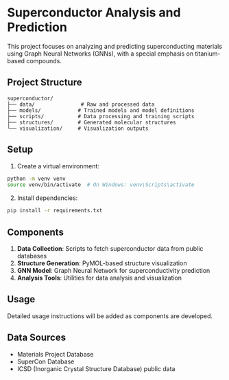 # Superconductor Analysis and Prediction

This project focuses on analyzing and predicting superconducting materials using Graph Neural Networks (GNNs), with a special emphasis on titanium-based compounds.

## Project Structure

```
superconductor/
├── data/               # Raw and processed data
├── models/            # Trained models and model definitions
├── scripts/           # Data processing and training scripts
├── structures/        # Generated molecular structures
└── visualization/     # Visualization outputs
```

## Setup

1. Create a virtual environment:
```bash
python -m venv venv
source venv/bin/activate  # On Windows: venv\Scripts\activate
```

2. Install dependencies:
```bash
pip install -r requirements.txt
```

## Components

1. **Data Collection**: Scripts to fetch superconductor data from public databases
2. **Structure Generation**: PyMOL-based structure visualization
3. **GNN Model**: Graph Neural Network for superconductivity prediction
4. **Analysis Tools**: Utilities for data analysis and visualization

## Usage

Detailed usage instructions will be added as components are developed.

## Data Sources

- Materials Project Database
- SuperCon Database
- ICSD (Inorganic Crystal Structure Database) public data 